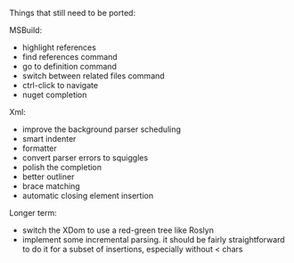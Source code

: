 Things that still need to be ported:

MSBuild:

* highlight references
* find references command
* go to definition command
* switch between related files command
* ctrl-click to navigate
* nuget completion

Xml:

* improve the background parser scheduling
* smart indenter
* formatter
* convert parser errors to squiggles
* polish the completion
* better outliner
* brace matching
* automatic closing element insertion

Longer term:

* switch the XDom to use a red-green tree like Roslyn
* implement some incremental parsing. it should be fairly straightforward to do it for a subset of insertions, especially without < chars